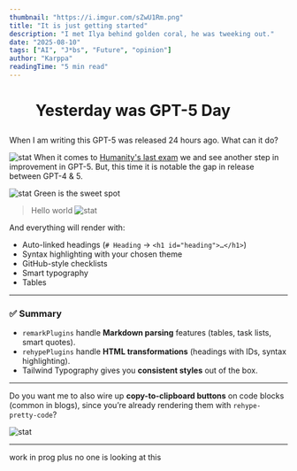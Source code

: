 ```yaml
---
thumbnail: "https://i.imgur.com/sZwU1Rm.png"
title: "It is just getting started"
description: "I met Ilya behind golden coral, he was tweeking out."
date: "2025-08-10"
tags: ["AI", "J*bs", "Future", "opinion"]
author: "Karppa"
readingTime: "5 min read"
---
```


# <ul>Yesterday was GPT-5 Day</ul>

When I am writing this GPT-5 was released 24 hours ago. What can it do?  

![stat](https://i.imgur.com/8luagpW.png)
When it comes to [Humanity's last exam](https://agi.safe.ai/) we and see another step in improvement in GPT-5. But, 
this time it is notable the gap in release between GPT-4 & 5.


![stat](https://i.imgur.com/HGEbzKm.png)
Green is the sweet spot
>   Hello world
![stat](https://i.imgur.com/HGEbzKm.png)

And everything will render with:
- Auto-linked headings (`# Heading` → `<h1 id="heading">…</h1>`)
- Syntax highlighting with your chosen theme
- GitHub-style checklists
- Smart typography
- Tables

---

### ✅ Summary

- `remarkPlugins` handle **Markdown parsing** features (tables, task lists, smart quotes).
- `rehypePlugins` handle **HTML transformations** (headings with IDs, syntax highlighting).
- Tailwind Typography gives you **consistent styles** out of the box.

---

Do you want me to also wire up **copy-to-clipboard buttons** on code blocks (common in blogs), since you’re already rendering them with `rehype-pretty-code`?

![stat](https://i.imgur.com/UhlpV5C.png)

---
work in prog plus no one is looking at this
